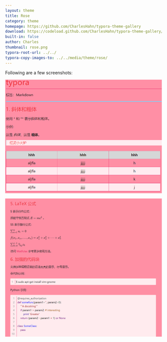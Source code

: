 ```yaml
---
layout: theme
title: Rose
category: theme
homepage: https://github.com/CharlesHahn/typora-theme-gallery
download: https://codeload.github.com/CharlesHahn/typora-theme-gallery/media/theme/rose/rose.css
built-in: false
author: Charles
thumbnail: rose.png
typora-root-url: ../../
typora-copy-images-to: ../../media/theme/rose/
---
```


Following are a few screenshots:

![typora_pic_0](/media/theme/rose/pic_0.png)

![typora_pic_1](/media/theme/rose/pic_1.png)
